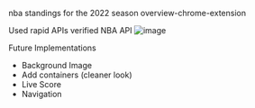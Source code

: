 nba standings for the 2022 season overview-chrome-extension

Used rapid APIs verified NBA API
![image](https://user-images.githubusercontent.com/78064051/213057684-771a9b8b-3f23-475b-bbe9-cfcf10585547.png)

Future Implementations
* Background Image
* Add containers (cleaner look)
* Live Score
* Navigation
